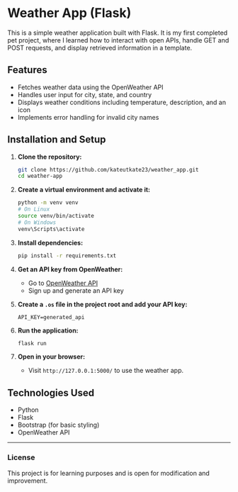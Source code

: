 # Weather App (Flask)

This is a simple weather application built with Flask. It is my first completed pet project, where I learned how to interact with open APIs, handle GET and POST requests, and display retrieved information in a template.

## Features

- Fetches weather data using the OpenWeather API
- Handles user input for city, state, and country
- Displays weather conditions including temperature, description, and an icon
- Implements error handling for invalid city names

## Installation and Setup

1. **Clone the repository:**

   ```sh
   git clone https://github.com/kateutkate23/weather_app.git
   cd weather-app
   ```

2. **Create a virtual environment and activate it:**

   ```sh
   python -m venv venv
   # On Linux
   source venv/bin/activate
   # On Windows
   venv\Scripts\activate
   ```

3. **Install dependencies:**

   ```sh
   pip install -r requirements.txt
   ```

4. **Get an API key from OpenWeather:**

   - Go to [OpenWeather API](https://openweathermap.org/)
   - Sign up and generate an API key

5. **Create a `.os` file in the project root and add your API key:**

   ```
   API_KEY=generated_api
   ```

6. **Run the application:**

   ```sh
   flask run
   ```

7. **Open in your browser:**

   - Visit `http://127.0.0.1:5000/` to use the weather app.

## Technologies Used

- Python
- Flask
- Bootstrap (for basic styling)
- OpenWeather API

---

### License

This project is for learning purposes and is open for modification and improvement.

